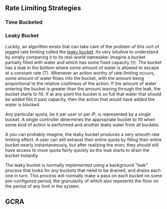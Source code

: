 ## Rate Limiting Strategies

### Time Bucketed

### Leaky Bucket

Luckily, an algorithm exists that can take care of the problem of this sort of
jagged rate limiting called the [leaky bucket][leaky-bucket]. Its very
intuitive to understand by simply comparing it to its real-world namesake:
imagine a bucket partially filled with water and which has some fixed capacity
(τ). The bucket has a leak in the bottom where some amount of water is allowed
to escape at a constant rate (T). Whenever an action worthy of rate limiting
occurs, some amount of water flows into the bucket, with the amount being
proportional to the relative costliness of the action. If the amount of water
entering the bucket is greater than the amount leaving through the leak, the
bucket starts to fill. If at any point the bucket is so full that water that
should be added fills it past capacity, then the action that would have added
the water is blocked.

Any particular quota, be it per user or per IP, is represented by a single
bucket. A single controller determines the appropriate bucket to fill when some
kind of action is performed and another leaks water from all buckets.

A you can probably imagine, the leaky bucket produces a very smooth rate
limiting effect. A user can still exhaust their entire quota by filling their
entire bucket nearly instantaneously, but after realizing the erorr, they
should still have access to more quota fairly quickly as the leak starts to
drain the bucket instantly.

The leaky bucket is normally implemented using a background "leak" process that
looks for any buckets that need to be drained, and drains each one in turn.
This process will normally make a pass on each bucket on some pre-configured
period, the granularity of which also repesents the floor on the period of any
limit in the system.

## GCRA

[gcra]: https://en.wikipedia.org/wiki/Generic_cell_rate_algorithm
[leaky-bucket]: https://en.wikipedia.org/wiki/Leaky_bucket
